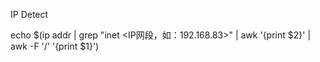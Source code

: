 IP Detect

echo $\(ip addr \| grep "inet &lt;IP网段，如：192.168.83&gt;" \| awk '{print $2}' \| awk -F '\/' '{print $1}'\)



